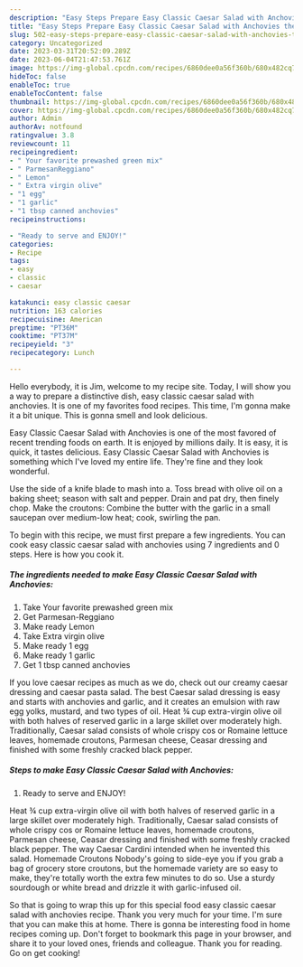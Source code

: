 ```yaml
---
description: "Easy Steps Prepare Easy Classic Caesar Salad with Anchovies the Very Delicious"
title: "Easy Steps Prepare Easy Classic Caesar Salad with Anchovies the Very Delicious"
slug: 502-easy-steps-prepare-easy-classic-caesar-salad-with-anchovies-the-very-delicious
category: Uncategorized
date: 2023-03-31T20:52:09.289Z
date: 2023-06-04T21:47:53.761Z
image: https://img-global.cpcdn.com/recipes/6860dee0a56f360b/680x482cq70/easy-classic-caesar-salad-with-anchovies-recipe-main-photo.jpg
hideToc: false
enableToc: true
enableTocContent: false
thumbnail: https://img-global.cpcdn.com/recipes/6860dee0a56f360b/680x482cq70/easy-classic-caesar-salad-with-anchovies-recipe-main-photo.jpg
cover: https://img-global.cpcdn.com/recipes/6860dee0a56f360b/680x482cq70/easy-classic-caesar-salad-with-anchovies-recipe-main-photo.jpg
author: Admin
authorAv: notfound
ratingvalue: 3.8
reviewcount: 11
recipeingredient:
- " Your favorite prewashed green mix"
- " ParmesanReggiano"
- " Lemon"
- " Extra virgin olive"
- "1 egg"
- "1 garlic"
- "1 tbsp canned anchovies"
recipeinstructions:

- "Ready to serve and ENJOY!"
categories:
- Recipe
tags:
- easy
- classic
- caesar

katakunci: easy classic caesar 
nutrition: 163 calories
recipecuisine: American
preptime: "PT36M"
cooktime: "PT37M"
recipeyield: "3"
recipecategory: Lunch

---
```



Hello everybody, it is Jim, welcome to my recipe site. Today, I will show you a way to prepare a distinctive dish, easy classic caesar salad with anchovies. It is one of my favorites food recipes. This time, I'm gonna make it a bit unique. This is gonna smell and look delicious.

Easy Classic Caesar Salad with Anchovies is one of the most favored of recent trending foods on earth. It is enjoyed by millions daily. It is easy, it is quick, it tastes delicious. Easy Classic Caesar Salad with Anchovies is something which I've loved my entire life. They're fine and they look wonderful.

Use the side of a knife blade to mash into a. Toss bread with olive oil on a baking sheet; season with salt and pepper. Drain and pat dry, then finely chop. Make the croutons: Combine the butter with the garlic in a small saucepan over medium-low heat; cook, swirling the pan.


To begin with this recipe, we must first prepare a few ingredients. You can cook easy classic caesar salad with anchovies using 7 ingredients and 0 steps. Here is how you cook it.

<!--inarticleads1-->

##### The ingredients needed to make Easy Classic Caesar Salad with Anchovies:

1. Take  Your favorite prewashed green mix
1. Get  Parmesan-Reggiano
1. Make ready  Lemon
1. Take  Extra virgin olive
1. Make ready 1 egg
1. Make ready 1 garlic
1. Get 1 tbsp canned anchovies


If you love caesar recipes as much as we do, check out our creamy caesar dressing and caesar pasta salad. The best Caesar salad dressing is easy and starts with anchovies and garlic, and it creates an emulsion with raw egg yolks, mustard, and two types of oil. Heat ¾ cup extra-virgin olive oil with both halves of reserved garlic in a large skillet over moderately high. Traditionally, Caesar salad consists of whole crispy cos or Romaine lettuce leaves, homemade croutons, Parmesan cheese, Ceasar dressing and finished with some freshly cracked black pepper. 

<!--inarticleads2-->

##### Steps to make Easy Classic Caesar Salad with Anchovies:


1. Ready to serve and ENJOY!

Heat ¾ cup extra-virgin olive oil with both halves of reserved garlic in a large skillet over moderately high. Traditionally, Caesar salad consists of whole crispy cos or Romaine lettuce leaves, homemade croutons, Parmesan cheese, Ceasar dressing and finished with some freshly cracked black pepper. The way Caesar Cardini intended when he invented this salad. Homemade Croutons Nobody&#39;s going to side-eye you if you grab a bag of grocery store croutons, but the homemade variety are so easy to make, they&#39;re totally worth the extra few minutes to do so. Use a sturdy sourdough or white bread and drizzle it with garlic-infused oil. 

So that is going to wrap this up for this special food easy classic caesar salad with anchovies recipe. Thank you very much for your time. I'm sure that you can make this at home. There is gonna be interesting food in home recipes coming up. Don't forget to bookmark this page in your browser, and share it to your loved ones, friends and colleague. Thank you for reading. Go on get cooking!

